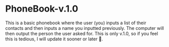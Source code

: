 # PhoneBook-v.1.0
This is a basic phonebook where the user (you) inputs a list of their contacts and then inputs a name you inputted previously. The computer will then output the person the user asked for. This is only v.1.0, so if you feel this is tedious, I will update it sooner or later 👀.
